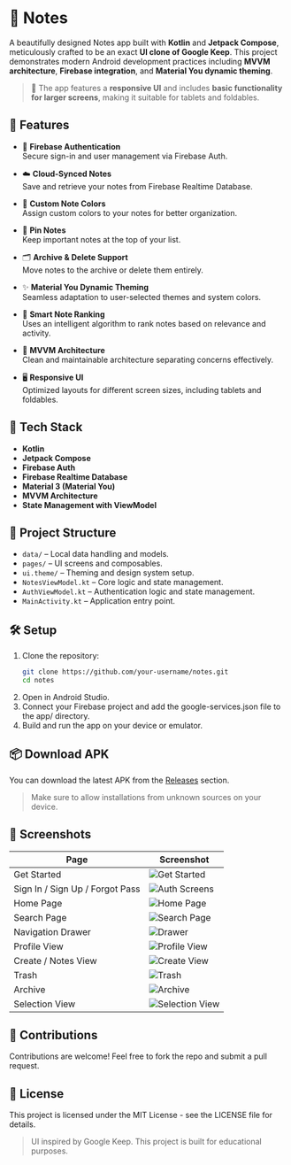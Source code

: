# 📝 Notes

A beautifully designed Notes app built with **Kotlin** and **Jetpack Compose**, meticulously crafted to be an exact **UI clone of Google Keep**. This project demonstrates modern Android development practices including **MVVM architecture**, **Firebase integration**, and **Material You dynamic theming**.

> 📱 The app features a **responsive UI** and includes **basic functionality for larger screens**, making it suitable for tablets and foldables.

## 🚀 Features

- 🔐 **Firebase Authentication**  
  Secure sign-in and user management via Firebase Auth.

- ☁️ **Cloud-Synced Notes**  
  Save and retrieve your notes from Firebase Realtime Database.

- 🎨 **Custom Note Colors**  
  Assign custom colors to your notes for better organization.

- 📌 **Pin Notes**  
  Keep important notes at the top of your list.

- 🗂️ **Archive & Delete Support**  
  Move notes to the archive or delete them entirely.

- ✨ **Material You Dynamic Theming**  
  Seamless adaptation to user-selected themes and system colors.

- 🧠 **Smart Note Ranking**  
  Uses an intelligent algorithm to rank notes based on relevance and activity.

- 🧱 **MVVM Architecture**  
  Clean and maintainable architecture separating concerns effectively.

- 🖥️ **Responsive UI**  
  Optimized layouts for different screen sizes, including tablets and foldables.

## 📱 Tech Stack

- **Kotlin**
- **Jetpack Compose**
- **Firebase Auth**
- **Firebase Realtime Database**
- **Material 3 (Material You)**
- **MVVM Architecture**
- **State Management with ViewModel**

## 📁 Project Structure

- `data/` – Local data handling and models.
- `pages/` – UI screens and composables.
- `ui.theme/` – Theming and design system setup.
- `NotesViewModel.kt` – Core logic and state management.
- `AuthViewModel.kt` – Authentication logic and state management.
- `MainActivity.kt` – Application entry point.

## 🛠️ Setup

1. Clone the repository:
   ```bash
   git clone https://github.com/your-username/notes.git
   cd notes
2. Open in Android Studio.
3. Connect your Firebase project and add the google-services.json file to the app/ directory.
4. Build and run the app on your device or emulator.

## 📦 Download APK
You can download the latest APK from the [Releases](https://github.com/your-username/notes/releases/latest) section.
>Make sure to allow installations from unknown sources on your device.

## 📸 Screenshots
| Page                            | Screenshot                                   |
|---------------------------------|----------------------------------------------|
| Get Started                     | ![Get Started](screenshots/get_started.png)  |
| Sign In / Sign Up / Forgot Pass | ![Auth Screens](screenshots/auth.png)        |
| Home Page                       | ![Home Page](screenshots/home.png)           |
| Search Page                     | ![Search Page](screenshots/search.png)       |
| Navigation Drawer               | ![Drawer](screenshots/drawer.png)            |
| Profile View                    | ![Profile View](screenshots/profile.png)     |
| Create / Notes View             | ![Create View](screenshots/create_note.png)  |
| Trash                           | ![Trash](screenshots/trash.png)              |
| Archive                         | ![Archive](screenshots/archive.png)          |
| Selection View                  | ![Selection View](screenshots/selection.png) |


## 🤝 Contributions
Contributions are welcome! Feel free to fork the repo and submit a pull request.

## 📄 License
This project is licensed under the MIT License - see the LICENSE file for details.

>UI inspired by Google Keep. This project is built for educational purposes.
